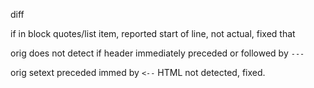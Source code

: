 diff 

if in block quotes/list item, reported start of line, not actual, fixed that

orig does not detect if header immediately preceded or followed by `---`

orig setext preceded immed by `<--` HTML not detected, fixed.
